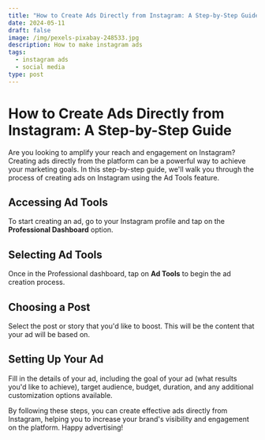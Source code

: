```yaml
---
title: "How to Create Ads Directly from Instagram: A Step-by-Step Guide"
date: 2024-05-11
draft: false
image: /img/pexels-pixabay-248533.jpg
description: How to make instagram ads
tags:
  - instagram ads
  - social media
type: post
---
```

# How to Create Ads Directly from Instagram: A Step-by-Step Guide

Are you looking to amplify your reach and engagement on Instagram? Creating ads directly from the platform can be a powerful way to achieve your marketing goals. In this step-by-step guide, we'll walk you through the process of creating ads on Instagram using the Ad Tools feature.

## Accessing Ad Tools

To start creating an ad, go to your Instagram profile and tap on the **Professional Dashboard** option.

## Selecting Ad Tools

Once in the Professional dashboard, tap on **Ad Tools** to begin the ad creation process.

## Choosing a Post

Select the post or story that you'd like to boost. This will be the content that your ad will be based on.

## Setting Up Your Ad

Fill in the details of your ad, including the goal of your ad (what results you'd like to achieve), target audience, budget, duration, and any additional customization options available.

By following these steps, you can create effective ads directly from Instagram, helping you to increase your brand's visibility and engagement on the platform. Happy advertising!
